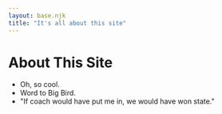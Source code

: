 ```yaml
---
layout: base.njk
title: "It's all about this site"
---
```


# About This Site

- Oh, so cool.
- Word to Big Bird.
- "If coach would have put me in, we would have won state."
